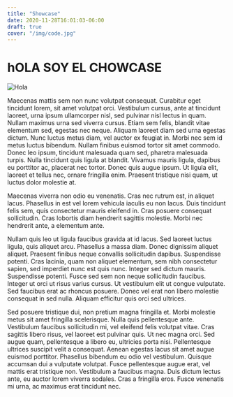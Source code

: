 ```yaml
---
title: "Showcase"
date: 2020-11-28T16:01:03-06:00
draft: true
cover: "/img/code.jpg"
---
```


# hOLA SOY EL CHOWCASE

![Hola](/img/code.jpg)

Maecenas mattis sem non nunc volutpat consequat. Curabitur eget tincidunt lorem, sit amet volutpat orci. Vestibulum cursus, ante at tincidunt laoreet, urna ipsum ullamcorper nisl, sed pulvinar nisl lectus in quam. Nullam maximus urna sed viverra cursus. Etiam sem felis, blandit vitae elementum sed, egestas nec neque. Aliquam laoreet diam sed urna egestas dictum. Nunc luctus metus diam, vel auctor ex feugiat in. Morbi nec sem id metus luctus bibendum. Nullam finibus euismod tortor sit amet commodo. Donec leo ipsum, tincidunt malesuada quam sed, pharetra malesuada turpis. Nulla tincidunt quis ligula at blandit. Vivamus mauris ligula, dapibus eu porttitor ac, placerat nec tortor. Donec quis augue ipsum. Ut ligula elit, laoreet et tellus nec, ornare fringilla enim. Praesent tristique nisi quam, ut luctus dolor molestie at.

Maecenas viverra non odio eu venenatis. Cras nec rutrum est, in aliquet lacus. Phasellus in est vel lorem vehicula iaculis eu non lacus. Duis tincidunt felis sem, quis consectetur mauris eleifend in. Cras posuere consequat sollicitudin. Cras lobortis diam hendrerit sagittis molestie. Morbi nec hendrerit ante, a elementum ante.

Nullam quis leo ut ligula faucibus gravida at id lacus. Sed laoreet luctus ligula, quis aliquet arcu. Phasellus a massa diam. Donec dignissim aliquet aliquet. Praesent finibus neque convallis sollicitudin dapibus. Suspendisse potenti. Cras lacinia, quam non aliquet elementum, sem nibh consectetur sapien, sed imperdiet nunc est quis nunc. Integer sed dictum mauris. Suspendisse potenti. Fusce sed sem non neque sollicitudin faucibus. Integer ut orci ut risus varius cursus. Ut vestibulum elit ut congue vulputate. Sed faucibus erat ac rhoncus posuere. Donec vel erat non libero molestie consequat in sed nulla. Aliquam efficitur quis orci sed ultrices.

Sed posuere tristique dui, non pretium magna fringilla et. Morbi molestie metus sit amet fringilla scelerisque. Nulla quis pellentesque ante. Vestibulum faucibus sollicitudin mi, vel eleifend felis volutpat vitae. Cras sagittis libero risus, vel laoreet est pulvinar quis. Ut nec magna orci. Sed augue quam, pellentesque a libero eu, ultricies porta nisi. Pellentesque ultrices suscipit velit a consequat. Aenean egestas lacus sit amet augue euismod porttitor. Phasellus bibendum eu odio vel vestibulum. Quisque accumsan dui a vulputate volutpat. Fusce pellentesque augue erat, vel mattis erat tristique non. Vestibulum a faucibus magna. Duis dictum lectus ante, eu auctor lorem viverra sodales. Cras a fringilla eros. Fusce venenatis mi urna, ac maximus erat tincidunt nec.
